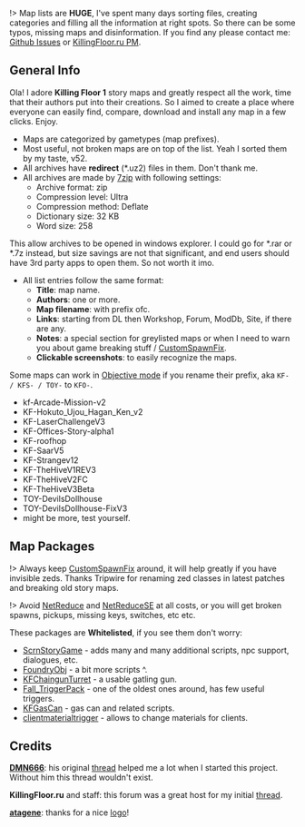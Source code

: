 [Github Issues]: <https://github.com/InsultingPros/KFStory/issues>
[KillingFloor.ru PM]: <http://killingfloor.ru/xforum/members/wipemaster.8929/>

[CustomSpawnFix]: <https://forums.tripwireinteractive.com/index.php?threads/mutator-customspawnfix.102956/> 'fixes zed classes in old maps scripted triggers'

[ScrnStoryGame]: <https://www.mediafire.com/file/sf1rm5e688dp9jt/ScrnStoryGame.zip/file>
[FoundryObj]: <https://www.mediafire.com/file/6tpf11xsf7p9bg9/FoundryObj.zip/file>
[KFChaingunTurret]: <https://www.mediafire.com/file/a0t0ypyd5wbbprt/KFChaingunTurret.zip/file>
[Fall_TriggerPack]: <https://www.mediafire.com/file/iyqot9pefdfcub3/Fall_TriggerPack.zip/file>
[KFGasCan]: <https://www.mediafire.com/file/p0d5acpbcunk7sw/KFGasCan.zip/file>
[clientmaterialtrigger]: <https://www.mediafire.com/file/x3ekplflstb3fc8/clientmaterialtrigger.zip/file>

[NetReduce]: <https://forums.tripwireinteractive.com/index.php?threads/utility-de-serverpackage-listing.103071/> 'hack of ol hacks to reduce serverpackage size'
[NetReduceSE]: <https://steamcommunity.com/groups/ScrNBalance/discussions/6/610575007209675730/> 'same thing but with config file'

[DMN666]: <http://steamcommunity.com/profiles/76561198058194020>
[atagene]: <https://www.deviantart.com/atagene>

!> Map lists are **HUGE**, I've spent many days sorting files, creating categories and filling all the information at right spots. So there can be some typos, missing maps and disinformation. If you find any please contact me: [Github Issues] or [KillingFloor.ru PM].

## General Info

Ola! I adore **Killing Floor 1** story maps and greatly respect all the work, time that their authors put into their creations. So I aimed to create a place where everyone can easily find, compare, download and install any map in a few clicks. Enjoy.

* Maps are categorized by gametypes (map prefixes).
* Most useful, not broken maps are on top of the list. Yeah I sorted them by my taste, v52.
* All archives have **redirect** (*.uz2) files in them. Don't thank me.
* All archives are made by [7zip](https://www.7-zip.org/) with following settings:
  * Archive format:       zip
  * Compression level:    Ultra
  * Compression method:   Deflate
  * Dictionary size:      32 KB
  * Word size:            258

This allow archives to be opened in windows explorer. I could go for *.rar or *.7z instead, but size savings are not that significant, and end users should have 3rd party apps to open them. So not worth it imo.

* All list entries follow the same format:
  * **Title**: map name.
  * **Authors**: one or more.
  * **Map filename**: with prefix ofc.
  * **Links**: starting from DL then Workshop, Forum, ModDb, Site, if there are any.
  * **Notes**: a special section for greylisted maps or when I need to warn you about game breaking stuff / [CustomSpawnFix].
  * **Clickable screenshots**: to easily recognize the maps.

Some maps can work in [Objective mode](./KFObjective.md) if you rename their prefix, aka `KF- / KFS- / TOY-` to `KFO-`.

* kf-Arcade-Mission-v2
* KF-Hokuto_Ujou_Hagan_Ken_v2
* KF-LaserChallengeV3
* KF-Offices-Story-alpha1
* KF-roofhop
* KF-SaarV5
* KF-Strangev12
* KF-TheHiveV1REV3
* KF-TheHiveV2FC
* KF-TheHiveV3Beta
* TOY-DevilsDollhouse
* TOY-DevilsDollhouse-FixV3
* might be more, test yourself.

## Map Packages

!> Always keep [CustomSpawnFix] around, it will help greatly if you have invisible zeds. Thanks Tripwire for renaming zed classes in latest patches and breaking old story maps.

!> Avoid [NetReduce] and [NetReduceSE] at all costs, or you will get broken spawns, pickups, missing keys, switches, etc etc.

These packages are **Whitelisted**, if you see them don't worry:

* [ScrnStoryGame] - adds many and many additional scripts, npc support, dialogues, etc.
* [FoundryObj] - a bit more scripts ^.
* [KFChaingunTurret] - a usable gatling gun.
* [Fall_TriggerPack] - one of the oldest ones around, has few useful triggers.
* [KFGasCan] - gas can and related scripts.
* [clientmaterialtrigger] - allows to change materials for clients.

## Credits

**[DMN666]**: his original [thread](https://forums.tripwireinteractive.com/index.php?threads/kf-game-modes-and-maps.101777/) helped me a lot when I started this project. Without him this thread wouldn't exist.

**KillingFloor.ru** and staff: this forum was a great host for my initial [thread](http://killingfloor.ru/xforum/threads/kf-story-gametypes-i-karty-k-nim.4219/).

**[atagene]**: thanks for a nice [logo](https://www.deviantart.com/atagene/art/Killing-Floor-Text-522558359)!
